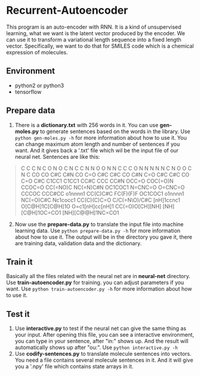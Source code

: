 Recurrent-Autoencoder
=====================
This program is an auto-encoder with RNN. It is a kind of unsupervised learning, what we want is the latent vector produced by the encoder. We can use it to transform a variational length sequence into a fixed length vector. Specifically, we want to do that for SMILES code which is a chemical expression of molecules.

Environment
-----------
* python2 or python3
* tensorflow

Prepare data
-------------
1. There is a __dictionary.txt__ with 256 words in it. You can use __gen-moles.py__ to generate sentences based on the words in the library. Use `python gen-moles.py -h` for more information about how to use it. You can change maximum atom length and number of sentences if you want. And it gives back a '.txt' file which wil be the input file of our neural net.
Sentences are like this:
> C C C N C O N O C N C C N N O O N N C C C O N N N N N C N O O C N C CO CO C#C C#N CO C=O C#C C#C CO C#N C=O C#C C#C CO C=O C#C C1CC1 C1CC1 CC#C CCC CC#N OCC=O COC(=O)N CCOC=O CC(=NO)C NC(=N)C#N OC1COC1 N=CNC=O O=CNC=O CCCOC CCC#CC o1nnnn1 CC(C)C#C FC(F)(F)F OC1COC1 o1nnnn1 NC(=O)C#C Nc1cocc1 CC(C)(C)C=O C/C(=N\O)/C#C [nH]1ccnc1 O[C@H]1C[C@H]1O O=c1[nH]cc[nH]1 CC(=O)O[CH][NH] [NH][C@H]1OC=CO1 [NH][C@@H]1NC=CO1
2. Now use the __prepare-data.py__ to translate the input file into machine learning data. Use `python prepare-data.py -h` for more information about how to use it. The output will be in the directory you gave it, there are training data, validation data and the dictionary.

Train it
--------
Basically all the files related with the neural net are in __neural-net__ directory. Use __train-autoencoder.py__ for training. you can adjust parameters if you want. Use `python train-autoencoder.py -h` for more information about how to use it.

Test it
-------
1. Use __interactive.py__ to test if the neural net can give the same thing as your input. After opening this file, you can see a interactive environment, you can type in your sentence, after "in:" shows up. And the result will automatically shows up after "ou:". Use `python interactive.py -h`
2. Use __codify-sentences.py__ to translate molecule sentences into vectors. You need a file contains several molecule sentences in it. And it will give you a '.npy' file which contains state arrays in it.

